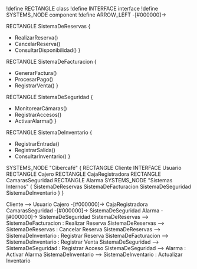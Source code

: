 !define RECTANGLE class
!define INTERFACE interface
!define SYSTEMS_NODE component
!define ARROW_LEFT -[#000000]->

RECTANGLE SistemaDeReservas {
  + RealizarReserva()
  + CancelarReserva()
  + ConsultarDisponibilidad()
}

RECTANGLE SistemaDeFacturacion {
  + GenerarFactura()
  + ProcesarPago()
  + RegistrarVenta()
}

RECTANGLE SistemaDeSeguridad {
  + MonitorearCámaras()
  + RegistrarAccesos()
  + ActivarAlarma()
}

RECTANGLE SistemaDeInventario {
  + RegistrarEntrada()
  + RegistrarSalida()
  + ConsultarInventario()
}

SYSTEMS_NODE "Cibercafé" {
  RECTANGLE Cliente
  INTERFACE Usuario
  RECTANGLE Cajero
  RECTANGLE CajaRegistradora
  RECTANGLE CamarasSeguridad
  RECTANGLE Alarma
  SYSTEMS_NODE "Sistemas Internos" {
    SistemaDeReservas
    SistemaDeFacturacion
    SistemaDeSeguridad
    SistemaDeInventario
  }
}

Cliente --> Usuario
Cajero -[#000000]-> CajaRegistradora
CamarasSeguridad -[#000000]-> SistemaDeSeguridad
Alarma -[#000000]-> SistemaDeSeguridad
SistemaDeReservas --> SistemaDeFacturacion : Realizar Reserva
SistemaDeReservas --> SistemaDeReservas : Cancelar Reserva
SistemaDeReservas --> SistemaDeInventario : Registrar Reserva
SistemaDeFacturacion --> SistemaDeInventario : Registrar Venta
SistemaDeSeguridad --> SistemaDeSeguridad : Registrar Acceso
SistemaDeSeguridad --> Alarma : Activar Alarma
SistemaDeInventario --> SistemaDeInventario : Actualizar Inventario
